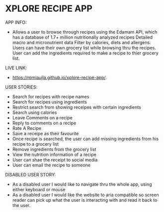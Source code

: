 # XPLORE RECIPE APP
APP INFO:
- Allows a user to browse through recipes using the Edamam API, which has a database of 1.7+ million nutritionally analyzed recipes Detailed macro and micronutrient data Filter by calories, diets and allergens. Users can have their own grocery list while browsing thru the recipes. User can add the ingredients required to make a recipe to thier grocery list. 

LIVE LINK:
- https://romiaujla.github.io/xplore-recipe-app/.

USER STORIES:
- Search for recipes with recipe names
- Search for recipes using ingredients
- Restrict search from showing receipes with certain ingredients
- Search using calories
- Leave Comments on a recipe
- Reply to comments on a recipe
- Rate A Recipe
- Save a receipe as their favourite
- Once recipe is searched, the user can add missing ingredients from his recipe to a grocery list
- Remove ingredients from the grocery list
- View the nutrition information of a recipe
- User can shae the receipt to social media
- User can email the recipe to someone

DISABLED USER STORY:
- As a disabled user I would like to navigate thru the whole app, using either keyboard or mouse
- As a disabled user I would like the website to aria compatible so screen reader can pick up what the user is interacting with and read it back to the user.  


